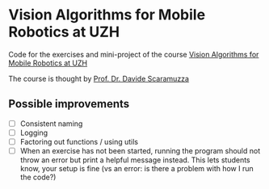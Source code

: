 # Vision Algorithms for Mobile Robotics at UZH

Code for the exercises and mini-project of the course [Vision Algorithms for Mobile Robotics at UZH](https://rpg.ifi.uzh.ch/teaching.html)

The course is thought by [Prof. Dr. Davide Scaramuzza](https://rpg.ifi.uzh.ch/people_scaramuzza.html)

## Possible improvements

- [ ] Consistent naming
- [ ] Logging
- [ ] Factoring out functions / using utils
- [ ] When an exercise has not been started, running the program should not throw an error but print a helpful message instead. This lets students
know, your setup is fine (vs an error: is there a problem with how I run the code?)
